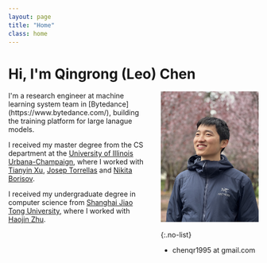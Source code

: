 ```yaml
---
layout: page
title: "Home"
class: home
---
```


# Hi, I'm Qingrong (Leo) Chen

<div class="columns" markdown="1">

<div class="intro" markdown="1">
I'm a research engineer at machine learning system team in [Bytedance](https://www.bytedance.com/), building the training platform for large lanague models.

I received my master degree from the CS department at the [University of Illinois Urbana-Champaign](https://cs.illinois.edu/), where I worked with [Tianyin Xu](https://tianyin.github.io/), [Josep Torrellas](https://iacoma.cs.uiuc.edu/josep/torrellas.html) and [Nikita Borisov](http://hatswitch.org/~nikita/).

I received my undergraduate degree in computer science from [Shanghai Jiao Tong University](https://en.sjtu.edu.cn), where I worked with [Haojin
Zhu](https://nsec.sjtu.edu.cn/~hjzhu/).
</div>

<div class="me" markdown="1">
<picture>
  <source srcset='/images/avatar.jpg' type='image/webp' />
  <img
    src='/images/avatar.jpg'
    alt='Qingrong Chen'
  >
</picture>

{:.no-list}
* chenqr1995 at gmail.com
</div>
</div>
